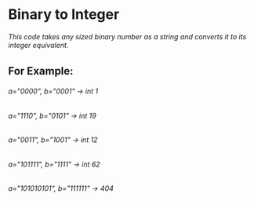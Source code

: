 # Binary to Integer
###### This code takes any sized binary number as a string and converts it to its integer equivalent. 

## For Example:
###### a="0000", b="0001" -> int 1
###### a="1110", b="0101" -> int 19
###### a="0011", b="1001" -> int 12
###### a="101111", b="1111" -> int 62
###### a="101010101", b="111111" -> 404
